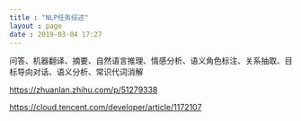 ```yaml
---
title : "NLP任务综述"
layout : page
date : 2019-03-04 17:27
---
```




问答、机器翻译、摘要、自然语言推理、情感分析、语义角色标注、关系抽取、目标导向对话、语义分析、常识代词消解

https://zhuanlan.zhihu.com/p/51279338

https://cloud.tencent.com/developer/article/1172107